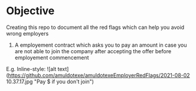 # Objective
Creating this repo to document all the red flags which can help you avoid wrong employers

1. A employement contract which asks you to pay an amount in case you are not able to join the company after accepting the offer before employement commencement

E.g. 
Inline-style: 
![alt text](https://github.com/amuldotexe/amuldotexeEmployerRedFlags/2021-08-02 10.37.17.jpg "Pay $ if you don't join")


